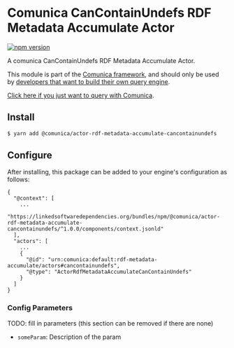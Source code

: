 # Comunica CanContainUndefs RDF Metadata Accumulate Actor

[![npm version](https://badge.fury.io/js/%40comunica%2Factor-rdf-metadata-accumulate-cancontainundefs.svg)](https://www.npmjs.com/package/@comunica/actor-rdf-metadata-accumulate-cancontainundefs)

A comunica CanContainUndefs RDF Metadata Accumulate Actor.

This module is part of the [Comunica framework](https://github.com/comunica/comunica),
and should only be used by [developers that want to build their own query engine](https://comunica.dev/docs/modify/).

[Click here if you just want to query with Comunica](https://comunica.dev/docs/query/).

## Install

```bash
$ yarn add @comunica/actor-rdf-metadata-accumulate-cancontainundefs
```

## Configure

After installing, this package can be added to your engine's configuration as follows:
```text
{
  "@context": [
    ...
    "https://linkedsoftwaredependencies.org/bundles/npm/@comunica/actor-rdf-metadata-accumulate-cancontainundefs/^1.0.0/components/context.jsonld"  
  ],
  "actors": [
    ...
    {
      "@id": "urn:comunica:default:rdf-metadata-accumulate/actors#cancontainundefs",
      "@type": "ActorRdfMetadataAccumulateCanContainUndefs"
    }
  ]
}
```

### Config Parameters

TODO: fill in parameters (this section can be removed if there are none)

* `someParam`: Description of the param
